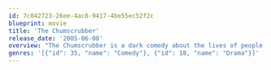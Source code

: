 ```yaml
---
id: 7c042723-26ee-4ac8-9417-4be55ec52f2c
blueprint: movie
title: 'The Chumscrubber'
release_date: '2005-06-08'
overview: "The Chumscrubber is a dark comedy about the lives of people who live in upper-class suburbia. It all begins when Dean Stiffle finds the body of his friend, Troy. He doesn't bother telling any of the adults because he knows they won't care. Everyone in town is too self consumed to worry about anything else than themselves. And everybody is on some form of drug just to get through their days."
genres: '[{"id": 35, "name": "Comedy"}, {"id": 18, "name": "Drama"}]'
---
```


